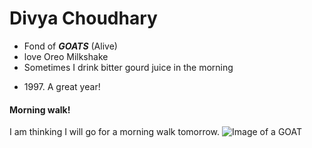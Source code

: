 # Divya Choudhary
* Fond of ***GOATS*** (Alive)
* love Oreo Milkshake
* Sometimes I drink bitter gourd juice in the morning
- 1997\. A great year!
  
#### Morning walk!
I am thinking I will go for a morning walk tomorrow.
![Image of a **GOAT**](https://media.istockphoto.com/photos/animal-photos-picture-id834732994?k=6&m=834732994&s=612x612&w=0&h=06pjJwtABcoSl5U9jBhciMb2wX9kaqEV64Qkdbs7XNI=)

